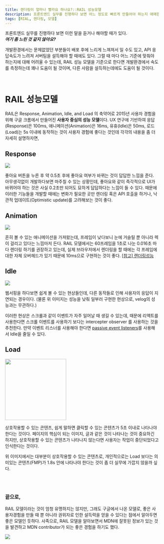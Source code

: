 ```yaml
---
title: 렌더링이 얼마나 빨라요 하나요?::RAIL 성능모델
description: 프론트엔드 실무를 진행하다 보면 어느 정도로 빠르게 만들어야 하는지 애매한 순간들이 있다. 구글 크롬에서 말하는 RAIL 성능모델로 얼마나 빨라야 하는지 알아보자.
tags: [RIAL, 렌더링, 모델]
---
```


프론트엔드 실무를 진행하다 보면 이런 말을 듣거나 해야할 때가 있다. \
_**여기 좀 느린 것 같지 않아요?**_

개발환경에서는 문제없었던 부분들이 배포 후에 느리게 느껴져서 일 수도 있고, API 응답속도가 느려져 서버팀을 설득해야 할 때에도 있다. 그럴 때 마다 어느 기준에 맞춰야 하는지에 대해 어려울 수 있는데, RAIL 성능 모델을 기준으로 한다면 개발환경에서 속도를 측정하는데 꽤나 도움이 될 것이며, 다른 사람을 설득하는데에도 도움이 될 것이다.

<br />

# RAIL 성능모델

RAIL은 Response, Animation, Idle, and Load 의 축약어로 2015년 사용자 경험을 위해 구글 크롬에서 만들어진 **사용자 중심의 성능 모델**이다.
UX 연구에 기반하여 응답(Response)은 100ms, 애니메이션(Animation)은 16ms, 유휴(Idle)은 50ms, 로드(Load)는 5s 이내에 동작하는 것이 사용자 경험에 좋다는 것인데 각각의 내용을 좀 더 자세히 설명하자면,

## Response

![](https://velog.velcdn.com/images/te-ing/post/e4df4385-7166-4b22-b157-6e5832a497ec/image.gif)

좋아요 버튼을 누른 후 약 0.5초 후에 좋아요 여부가 바뀌는 것이 답답한 느낌을 준다.
아무생각없이 개발하다보면 마주칠 수 있는 상황인데, 좋아요와 같이 즉각적으로 UI가 바뀌어야 하는 것은 사실 0.2초만 되어도 묘하게 답답하다는 느낌이 들 수 있다.
때문에 이러한 기능들을 개발할 때에는 변화가 필요한 곳만 렌더링 혹은 API 호출을 하거나, 낙관적 업데이트(Optimistic update)를 고려해보는 것이 좋다.

## Animation

![](https://velog.velcdn.com/images/te-ing/post/310c9c30-4595-470d-af01-e0b1c86091b3/image.gif)

흔히 볼 수 있는 애니메이션을 가져왔는데, 프레임이 낮다보니 눈에 거슬릴 뿐 아니라 렉이 걸리고 있다는 느낌마저 든다. RAIL 모델에서는 60프레임을 1초로 나눈 0.016초 마다 렌더링 하기를 권장하고 있는데, 실제 브라우저에서 렌더링을 할 때에는 각 프레임에 대한 자체 오버헤드가 있기 때문에 10ms으로 구현하는 것이 좋다. [[참고] 렌더링성능](https://web.dev/articles/rendering-performance?hl=ko)

## Idle

![](https://velog.velcdn.com/images/te-ing/post/83e58606-9740-434a-8a20-c3b39bcf0914/image.gif)

웹서핑을 하다보면 쉽게 볼 수 있는 현상들인데, 다른 동작들로 인해 사용자의 응답이 지연되는 경우이다. (물론 위 이미지는 성능을 낮춰 일부러 구현한 현상으로, velog의 성능과는 무관하다.)

이러한 현상은 스크롤과 같이 이벤트가 자주 일어날 때 생길 수 있는데, 때문에 리액트를 사용한다면 스크롤 이벤트를 사용하기 보다는 intercepter observer 를 사용하는 것을 추천한다. 만약 이벤트 리스너를 사용해야 한다면 [passive event listeners](https://developer.chrome.com/docs/lighthouse/best-practices/uses-passive-event-listeners?hl=ko)를 사용해서 Idle을 줄일 수 있다.

## Load

<img
  src="https://velog.velcdn.com/images/te-ing/post/d8db4c6e-096d-4aeb-ae5a-62abcf1ad722/image.JPG"
  width="200"
/>

상호작용할 수 있는 콘텐츠, 쉽게 말하면 클릭할 수 있는 콘텐츠가 5초 이내로 나타나야 한다는 것이다. 페이지의 핵심이 되는 이미지, 글과 같은 것이 나타나는 것이 중요하긴 하지만, 상호작용할 수 있는 콘텐츠가 나타나지 않는다면 사용자는 작업이 중단되었다고 인식한다는 것이다.

위 이미지에서는 대부분이 상호작용할 수 있는 콘텐츠로, 개인적으로는 Load 보다는 의미있는 콘텐츠(FMP)가 1.8s 안에 나타나야 한다는 것이 좀 더 실무에 가깝지 않을까 싶다.

<br />

<br />

### 끝으로,

RAIL 모델이라는 것이 엄청 유명하지는 않지만, 그래도 구글에서 나온 모델로, 좋은 사용자경험을 만들 때 뿐 아니라 권위자로 인한 설득력을 얻을 수 있다는 점에서 알아두면 좋은 모델인 듯하다. 사족으로, RAIL 모델을 알아보면서 MDN에 잘못된 정보가 있는 것을 발견하고 MDN contributor가 되는 좋은 경험을 하기도 했다.

![](https://velog.velcdn.com/images/te-ing/post/675691e7-216e-4ee9-b335-ffb968015492/image.png)
